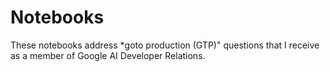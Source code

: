 # Notebooks

These notebooks address *goto production (GTP)" questions that I receive as a member of Google AI Developer Relations. 
